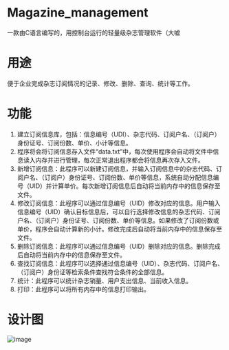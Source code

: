 # Magazine_management
一款由C语言编写的，用控制台运行的轻量级杂志管理软件（大嘘

# 用途
便于企业完成杂志订阅情况的记录、修改、删除、查询、统计等工作。

# 功能
1. 建立订阅信息库，包括：信息编号（UDI）、杂志代码、订阅户名、（订阅户）身份证号、订阅份数、单价、小计等信息。
2. 程序将会将订阅信息存入文件“data.txt”中，每次使用程序会自动将文件中信息读入内存并进行管理，每次正常退出程序都会将信息再次存入文件。
3. 新增订阅信息：此程序可以新建订阅信息，并输入订阅信息中的杂志代码、订阅户名、（订阅户）身份证号、订阅份数、单价等信息，系统自动分配信息编号（UID）并计算单价。每次新增订阅信息后自动将当前内存中的信息保存至文件。
4. 修改订阅信息：此程序可以通过信息编号（UID）修改对应的信息。用户输入信息编号（UID）确认目标信息后，可以自行选择修改信息的杂志代码、订阅户名、（订阅户）身份证号、订阅份数、单价等信息。如果修改了订阅份数或单价，程序会自动计算新的小计。修改完成后自动将当前内存中的信息保存至文件。
5. 删除订阅信息：此程序可以通过信息编号（UID）删除对应的信息。删除完成后自动将当前内存中的信息保存至文件。
6. 查找订阅信息：此程序可以选择通过信息编号（UID）、杂志代码、订阅户名、（订阅户）身份证等检索条件查找符合条件的全部信息。
7. 统计：此程序可以统计杂志销量、用户支出信息、当前收入信息。
8. 打印：此程序可以将所有内存中的信息打印输出。

# 设计图

![image](https://user-images.githubusercontent.com/58894349/216817606-9db1207f-ba00-4b8e-b7e7-de3534da8ffc.png)
